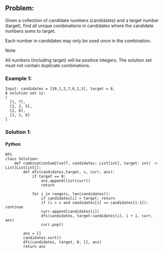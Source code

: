 ## Problem:

Given a collection of candidate numbers (candidates) and a target number (target), find all unique combinations in candidates where the candidate numbers sums to target.

Each number in candidates may only be used once in the combination.

Note:

All numbers (including target) will be positive integers.
The solution set must not contain duplicate combinations.

### Example 1:

```
Input: candidates = [10,1,2,7,6,1,5], target = 8,
A solution set is:
[
  [1, 7],
  [1, 2, 5],
  [2, 6],
  [1, 1, 6]
]
```

### Solution 1:

#### Python

```
DFS
class Solution:
    def combinationSum2(self, candidates: List[int], target: int) -> List[List[int]]:
        def dfs(candidates,target, s, curr, ans):
            if target == 0:
                ans.append(list(curr))
                return
            
            for i in range(s, len(candidates)):
                if candidates[i] > target: return
                if (i > s and candidates[i] == candidates[i-1]): continue
                curr.append(candidates[i])
                dfs(candidates, target-candidates[i], i + 1, curr, ans)
                curr.pop()
        
        ans = []
        candidates.sort()
        dfs(candidates, target, 0, [], ans)
        return ans
```